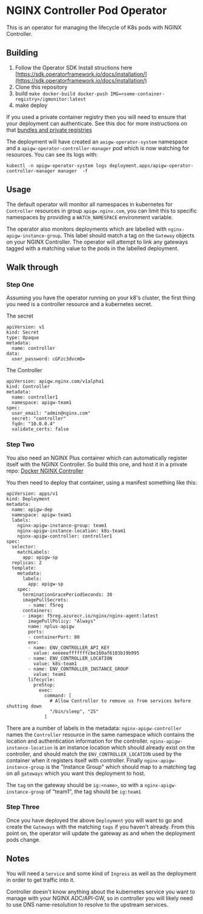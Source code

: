 # NGINX Controller Pod Operator

This is an operator for managing the lifecycle of K8s pods with NGINX Controller. 

## Building

1. Follow the Operator SDK Install structions here [https://sdk.operatorframework.io/docs/installation/](https://sdk.operatorframework.io/docs/installation/)
2. Clone this repository
3. build `make docker-build docker-push IMG=<some-container-registry>/igmonitor:latest`
4. make deploy

If you used a private container registry then you will need to ensure that your deployment can authenticate. See this doc
for more instructions on that [bundles and private registries](https://sdk.operatorframework.io/docs/olm-integration/cli-overview/#private-bundle-and-catalog-image-registries)

The deployment will have created an `aoigw-operator-system` namespace and a `apigw-operator-controller-manager` pod which is now
watching for resources. You can see its logs with:

```
kubectl -n apigw-operator-system logs deployment.apps/apigw-operator-controller-manager manager  -f
```

## Usage

The default operator will monitor all namespaces in kubernetes for `Controller` resources in group `apigw.nginx.com`, you can limit this to
specific namespaces by providing a `WATCH_NAMESPACE` environment variable.

The operator also monitors deployments which are labelled with `nginx-apigw-instance-group`. This label should match a tag on the `Gateway` objects
on your NGINX Controller. The operator will attempt to link any gateways tagged with a matching value to the pods in the labelled deployment.

## Walk through

### Step One

Assuming you have the operator running on your k8's cluster, the first thing you need is a controller resource and a kubernetes secret.

The secret

```
apiVersion: v1
kind: Secret
type: Opaque
metadata:
  name: controller
data:
  user_password: cGFzc3dvcmQ=
```

The Controller

```
apiVersion: apigw.nginx.com/v1alpha1
kind: Controller
metadata:
  name: controller1
  namespace: apigw-team1
spec:
  user_email: "admin@nginx.com"
  secret: "controller"
  fqdn: "10.0.0.4"
  validate_certs: false
```

### Step Two

You also need an NGINX Plus container which can automatically register itself with the NGINX Controller.
So build this one, and host it in a private repo: [Docker NGINX Controller](https://github.com/nginxinc/docker-nginx-controller)

You then need to deploy that container, using a manifest something like this:

```
apiVersion: apps/v1
kind: Deployment
metadata:
  name: apigw-dep
  namespace: apigw-team1
  labels:
    nginx-apigw-instance-group: team1
    nginx-apigw-instance-location: k8s-team1
    nginx-apigw-controller: controller1
spec:
  selector:
    matchLabels:
      app: apigw-sp
  replicas: 2
  template:
    metadata:
      labels:
        app: apigw-sp
    spec:
      terminationGracePeriodSeconds: 30
      imagePullSecrets:
        - name: f5reg
      containers:
      - image: f5reg.azurecr.io/nginx/nginx-agent:latest
        imagePullPolicy: "Always"
        name: nplus-apigw
        ports:
        - containerPort: 80
        env:
        - name: ENV_CONTROLLER_API_KEY
          value: eeeeeefffffffcbe160af6103b19b995
        - name: ENV_CONTROLLER_LOCATION
          value: k8s-team1
        - name: ENV_CONTROLLER_INSTANCE_GROUP
          value: team1
        lifecycle:
          preStop:
            exec:
              command: [
                # Allow Controller to remove us from services before shutting down
                "/bin/sleep", "25"
              ]
```

There are a number of labels in the metadata: `nginx-apigw-controller` names the `Controller` resource in the same namespace
which contains the location and authentication information for the controller. `nginx-apigw-instance-location` is an instance
location which should already exist on the controller, and should match the `ENV_CONTROLLER_LOCATION` used by the container
when it registers itself with controller. Finally `nginx-apigw-instance-group` is the "Instance Group" which should map to
a matching tag on all `gateways` which you want this deployment to host. 

The `tag` on the gateway should be `ig:<name>`, so with a `nginx-apigw-instance-group` of "team1", the tag should be `ig:team1`

### Step Three

Once you have deployed the above `Deployment` you will want to go and create the `Gateways` with the matching `tags` if you haven't
already. From this point on, the operator will update the gateway as and when the deployment pods change.

## Notes

You will need a `Service` and some kind of `Ingress` as well as the deployment in order to get traffic into it. 

Controller doesn't know anything about the kubernetes service you want to manage with your NGINX ADC/API-GW, so in controller you
will likely need to use DNS name-resolution to resolve to the upstream services.


